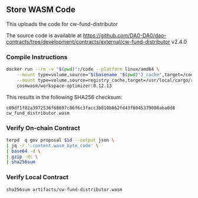 ## Store WASM Code

This uploads the code for cw-fund-distributor

The source code is available at https://github.com/DA0-DA0/dao-contracts/tree/development/contracts/external/cw-fund-distributor v2.4.0

### Compile Instructions

```sh
docker run --rm -v "$(pwd)":/code --platform linux/amd64 \
	--mount type=volume,source="$(basename "$(pwd)")_cache",target=/code/target \
	--mount type=volume,source=registry_cache,target=/usr/local/cargo/registry \
	cosmwasm/workspace-optimizer:0.12.13
```

This results in the following SHA256 checksum:

```
c09df1f82a3972536f68697c86f6c3facc3b810b862fd43f8045379008aba0d8  cw_fund_distributor.wasm
```

### Verify On-chain Contract

```sh
terpd  q gov proposal $id --output json \
| jq -r '.content.wasm_byte_code' \
| base64 -d \
| gzip -dc \
| sha256sum

```

### Verify Local Contract

```
sha256sum artifacts/cw-fund-distributor.wasm
```